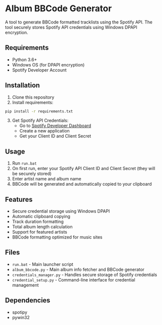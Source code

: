 # Album BBCode Generator

A tool to generate BBCode formatted tracklists using the Spotify API. The tool securely stores Spotify API credentials using Windows DPAPI encryption.

## Requirements
- Python 3.6+
- Windows OS (for DPAPI encryption)
- Spotify Developer Account

## Installation
1. Clone this repository
2. Install requirements:
```bash
pip install -r requirements.txt
```
3. Get Spotify API Credentials:
   - Go to [Spotify Developer Dashboard](https://developer.spotify.com/dashboard)
   - Create a new application
   - Get your Client ID and Client Secret

## Usage
1. Run `run.bat`
2. On first run, enter your Spotify API Client ID and Client Secret (they will be securely stored)
3. Enter artist name and album name
4. BBCode will be generated and automatically copied to your clipboard

## Features
- Secure credential storage using Windows DPAPI
- Automatic clipboard copying
- Track duration formatting
- Total album length calculation
- Support for featured artists
- BBCode formatting optimized for music sites

## Files
- `run.bat` - Main launcher script
- `album_bbcode.py` - Main album info fetcher and BBCode generator
- `credentials_manager.py` - Handles secure storage of Spotify credentials
- `credential_setup.py` - Command-line interface for credential management

## Dependencies
- spotipy
- pywin32
